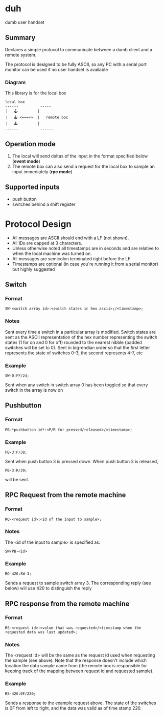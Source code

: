 # duh
dumb user handset

## Summary
Declares a simple protocol to communicate between a dumb client
and a remote system.

The protocol is designed to be fully ASCII, so any PC with a serial port
monitor can be used if no user handset is available

### Diagram
This library is for the local box

```
local box
------          -----
|   🕹️         |
|   🕹️ <====>  |   remote box
|   🕹️         |
------          ------

```

## Operation mode

1. The local will send deltas of the input in the format specified below (**event mode**)
2. The remote box can also send a request for the local box to sample
an input immediately (**rpc mode**)

## Supported inputs
* push button
* switches behind a shift register

# Protocol Design
* All messages are ASCII should end with a LF (not shown). 
* All IDs are capped at 3 characters. 
* Unless otherwise noted all timestamps are in seconds and are relative to when the local machine was turned on. 
* All messages are semicolon terminated right before the LF
* Timestamps are optional (in case you're running it from a serial monitor) but highly suggested

## Switch
### Format
`SW-<switch array id>:<switch states in hex ascii>;/<timestamp>;`
### Notes
Sent every time a switch in a particular array is modified. Switch states are sent as the ASCII representation of the hex number representing the switch states (1 for on and 0 for off) rounded to the nearest nibble (padded switches will be set to 0). Sent in big-endian order so that the first letter represents the state of switches 0-3, the second represents 4-7, etc
### Example
`SW-0:FF/24;`

Sent when any switch in switch array 0 has been toggled so that every switch in the array is now on
## Pushbutton
### Format
`PB-*pushbutton id*:<P/R for pressed/released>/<timestamp>;`

### Example
`PB-3:P/38;`

Sent when push button 3 is pressed down. When push button 3 is released, 

`PB-3:R/39;`

will be sent.

## RPC Request from the remote machine
### Format
`RQ-<request id>:<id of the input to sample>;`

### Notes
The &lt;id of the input to sample&gt; is specified as:

`SW/PB-<id>`

### Example
`RQ-420:SW-3;`

Sends a request to sample switch array 3. The corresponding reply (see below) will use 420 to distinguish the reply

## RPC response from the remote machine
### Format
`RS-<request id>:<value that was requested>/<timestamp when the requested data was last updated>;`

### Notes
The &lt;request id&gt; will be the same as the request id used when requesting the sample (see above).
Note that the response doesn't include which location the data sample came from (the remote box is responsible for keeping track of the mapping between request id and requested sample).

### Example
`RS-420:0F/220;`

Sends a response to the example request above. The state of the switches is 0F from left to right, and the data was valid as of time stamp 220.